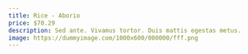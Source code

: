 ```yaml
---
title: Rice - Aborio
price: $70.29
description: Sed ante. Vivamus tortor. Duis mattis egestas metus.
image: https://dummyimage.com/1000x600/000000/fff.png
---
```

